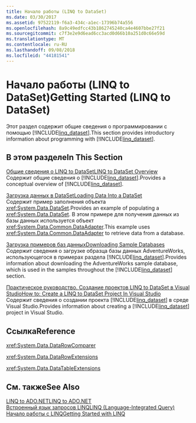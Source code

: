 ```yaml
---
title: Начало работы (LINQ to DataSet)
ms.date: 03/30/2017
ms.assetid: 97522119-f6a3-434c-a1ec-17396b74a556
ms.openlocfilehash: 8a9c49edfcc43b1862745240ca4e4607bbe27f21
ms.sourcegitcommit: c7f3e2e9d6ead6cc3acd0d66b10a251d0c66e59d
ms.translationtype: MT
ms.contentlocale: ru-RU
ms.lasthandoff: 09/08/2018
ms.locfileid: "44181541"
---
```

# <a name="getting-started-linq-to-dataset"></a><span data-ttu-id="d1169-102">Начало работы (LINQ to DataSet)</span><span class="sxs-lookup"><span data-stu-id="d1169-102">Getting Started (LINQ to DataSet)</span></span>
<span data-ttu-id="d1169-103">Этот раздел содержит общие сведения о программировании с помощью [!INCLUDE[linq_dataset](../../../../includes/linq-dataset-md.md)].</span><span class="sxs-lookup"><span data-stu-id="d1169-103">This section provides introductory information about programming with [!INCLUDE[linq_dataset](../../../../includes/linq-dataset-md.md)].</span></span>  
  
## <a name="in-this-section"></a><span data-ttu-id="d1169-104">В этом разделе</span><span class="sxs-lookup"><span data-stu-id="d1169-104">In This Section</span></span>  
 [<span data-ttu-id="d1169-105">Общие сведения о LINQ to DataSet</span><span class="sxs-lookup"><span data-stu-id="d1169-105">LINQ to DataSet Overview</span></span>](../../../../docs/framework/data/adonet/linq-to-dataset-overview.md)  
 <span data-ttu-id="d1169-106">Содержит общие сведения о [!INCLUDE[linq_dataset](../../../../includes/linq-dataset-md.md)].</span><span class="sxs-lookup"><span data-stu-id="d1169-106">Provides a conceptual overview of [!INCLUDE[linq_dataset](../../../../includes/linq-dataset-md.md)].</span></span>  
  
 [<span data-ttu-id="d1169-107">Загрузка данных в DataSet</span><span class="sxs-lookup"><span data-stu-id="d1169-107">Loading Data Into a DataSet</span></span>](../../../../docs/framework/data/adonet/loading-data-into-a-dataset.md)  
 <span data-ttu-id="d1169-108">Содержит пример заполнения объекта <xref:System.Data.DataSet>.</span><span class="sxs-lookup"><span data-stu-id="d1169-108">Provides an example of populating a <xref:System.Data.DataSet>.</span></span> <span data-ttu-id="d1169-109">В этом примере для получения данных из базы данных используется объект <xref:System.Data.Common.DataAdapter>.</span><span class="sxs-lookup"><span data-stu-id="d1169-109">This example uses <xref:System.Data.Common.DataAdapter> to retrieve data from a database.</span></span>  
  
 [<span data-ttu-id="d1169-110">Загрузка примеров баз данных</span><span class="sxs-lookup"><span data-stu-id="d1169-110">Downloading Sample Databases</span></span>](../../../../docs/framework/data/adonet/downloading-sample-databases-linq-to-dataset.md)  
 <span data-ttu-id="d1169-111">Содержит сведения о загрузке образца базы данных AdventureWorks, использующегося в примерах раздела [!INCLUDE[linq_dataset](../../../../includes/linq-dataset-md.md)].</span><span class="sxs-lookup"><span data-stu-id="d1169-111">Provides information about downloading the AdventureWorks sample database, which is used in the samples throughout the [!INCLUDE[linq_dataset](../../../../includes/linq-dataset-md.md)] section.</span></span>  
  
 [<span data-ttu-id="d1169-112">Практическое руководство. Создание проектов LINQ to DataSet в Visual Studio</span><span class="sxs-lookup"><span data-stu-id="d1169-112">How to: Create a LINQ to DataSet Project In Visual Studio</span></span>](../../../../docs/framework/data/adonet/how-to-create-a-linq-to-dataset-project-in-vs.md)  
 <span data-ttu-id="d1169-113">Содержит сведения о создании проекта [!INCLUDE[linq_dataset](../../../../includes/linq-dataset-md.md)] в среде Visual Studio.</span><span class="sxs-lookup"><span data-stu-id="d1169-113">Provides information about creating a [!INCLUDE[linq_dataset](../../../../includes/linq-dataset-md.md)] project in Visual Studio.</span></span>  
  
## <a name="reference"></a><span data-ttu-id="d1169-114">Ссылка</span><span class="sxs-lookup"><span data-stu-id="d1169-114">Reference</span></span>  
 <xref:System.Data.DataRowComparer>  
  
 <xref:System.Data.DataRowExtensions>  
  
 <xref:System.Data.DataTableExtensions>  
  
## <a name="see-also"></a><span data-ttu-id="d1169-115">См. также</span><span class="sxs-lookup"><span data-stu-id="d1169-115">See Also</span></span>  
 [<span data-ttu-id="d1169-116">LINQ to ADO.NET</span><span class="sxs-lookup"><span data-stu-id="d1169-116">LINQ to ADO.NET</span></span>](https://msdn.microsoft.com/library/be3297b9-1b54-4d4c-82a8-add0d79c2006)  
 [<span data-ttu-id="d1169-117">Встроенный язык запросов LINQ</span><span class="sxs-lookup"><span data-stu-id="d1169-117">LINQ (Language-Integrated Query)</span></span>](https://msdn.microsoft.com/library/a73c4aec-5d15-4e98-b962-1274021ea93d)  
 [<span data-ttu-id="d1169-118">Начало работы с LINQ</span><span class="sxs-lookup"><span data-stu-id="d1169-118">Getting Started with LINQ</span></span>](https://msdn.microsoft.com/library/6cc9af04-950a-4cc3-83d4-2aeb4abe4de9)

